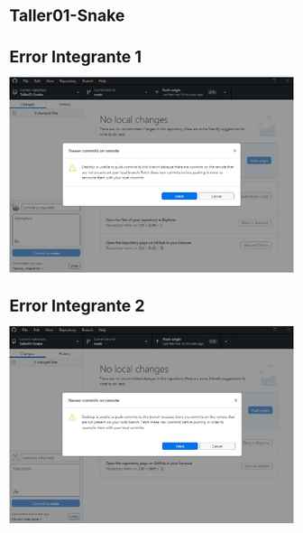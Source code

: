 # Taller01-Snake
# Error Integrante 1
![Image text](https://github.com/sAngello31/Taller01-Snake/blob/main/Error%201.jpeg)
# Error Integrante 2
![Image text](https://github.com/sAngello31/Taller01-Snake/blob/main/Error%202.jpeg)
